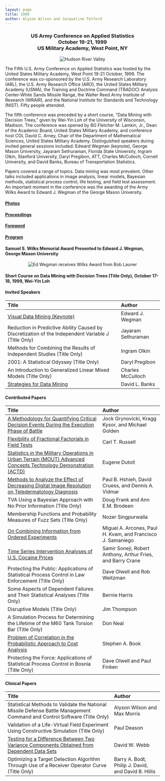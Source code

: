 ```yaml
---
layout: page
title: 1999
author: Alyson Wilson and Jacqueline Telford
---
```

<div align="center"><h3>US Army Conference on Applied Statistics<br>
October 19-21, 1999<br>
US Military Academy, West Point, NY</h3></div>

<p align="center">
  <img src="https://alysongwilson.github.io/ACAS/DOE5/hudson.jpg" alt="Hudson River Valley">
</p>

The Fifth U.S. Army Conference on Applied Statistics was hosted by the United States Military Academy, West Point 19-21 October, 1999. The conference was co-sponsored by the U.S. Army Research Laboratory (ARL), the U.S. Army Research Office (ARO), the United States Military Academy (USMA), the Training and Doctrine Command (TRADOC) Analysis Center-White Sands Missile Range, the Walter Reed Army Institute of Research (WRAIR), and the National Institute for Standards and Technology (NIST). Fifty people attended.

The fifth conference was preceded by a short course, "Data Mining with Decision Trees," given by Wei-Yin Loh of the University of Wisconsin, Madison. The conference was opened by BG Fletcher M. Lamkin, Jr., Dean of the Academic Board, United States Military Academy, and conference host COL David C. Arney, Chair of the Department of Mathematical Sciences, United States Military Academy. Distinguished speakers during invited general sessions included: Edward Wegman (keynote), George Mason University, Jayaram Sethuraman,
Florida State University, Ingram Olkin, Stanford University, Daryl Pregibon, ATT, Charles McCulloch, Cornell University, and David Banks, Bureau of Transportation Statistics.

Papers covered a range of topics. Data mining was most prevalent. Other talks included applications in image analysis, linear models, Bayesian methods, statistical process control, life testing, and field test assessment. An important moment in the conference was the awarding of the Army Wilks Award to Edward J. Wegman of the George Mason University.


#### [Photos](https://alysongwilson.github.io/ACAS/DOE5/1999.pdf)

#### [Proceedings](https://alysongwilson.github.io/ACAS/DOE5/ACAS05.pdf#page=1)

#### [Foreword](https://alysongwilson.github.io/ACAS/DOE5/ACAS05.pdf#page=5)

#### [Program](https://alysongwilson.github.io/ACAS/DOE5/ACAS05.pdf#page=9)

#### Samuel S. Wilks Memorial Award Presented to Edward J. Wegman, George Mason University
<p align="center">
  <img src="https://alysongwilson.github.io/ACAS/DOE5/EdWilks.jpg" alt="Ed Wegman receives Wilks Award from Bob Launer">
</p>

#### Short Course on Data Mining with Decision Trees (Title Only), October 17-18, 1999, Wei-Yin Loh  


#### Invited Speakers

| Title | Author |
| :--- | :--- |
| [Visual Data Mining (Keynote)](https://alysongwilson.github.io/ACAS/DOE5/ACAS05.pdf#page=17) | Edward J. Wegman |
| Reduction in Predictive Ability Caused by Discretization of the Independent Variable J (Title Only) | Jayaram Sethuraman |
| Methods for Combining the Results of Independent Studies (Title Only) | Ingram Olkin |
| 2001: A Statistical Odyssey (Title Only) | Daryl Pregibon |
| An Introduction to Generalized Linear Mixed Models (Title Only) | Charles McCulloch |
| [Strategies for Data Mining](https://alysongwilson.github.io/ACAS/DOE5/ACAS05.pdf#page=103) | David L. Banks |


#### Contributed Papers

| Title | Author |
| :--- | :--- |
| [A Methodology for Quantifying Critical Decision Events During the Execution Phase of Battle](https://alysongwilson.github.io/ACAS/DOE5/ACAS05.pdf#page=23) | Jock Grynovicki, Kragg Kysor, and Michael Golden |
| [Flexibility of Fractional Factorials in Field Tests](https://alysongwilson.github.io/ACAS/DOE5/ACAS05.pdf#page=33) | Carl T. Russell |
| [Statistics in the Military Operations in Urban Terrain (MOUT) Advanced Concepts Technology Demonstration (ACTD)](https://alysongwilson.github.io/ACAS/DOE5/ACAS05.pdf#page=49) | Eugene Dutoit |
| [Methods to Analyze the Effect of Decreasing Digital Image Resolution on Teledermatology Diagnosis](https://alysongwilson.github.io/ACAS/DOE5/ACAS05.pdf#page=57) | Paul B. Hshieh, David Cruess, and Dennis A. Vidmar |
| TVA Using a Bayesian Approach with No Prior Information (Title Only) | Doug Frank and Ann E.M. Brodeen |
| Membership Functions and Probability Measures of Fuzz Sets (Title Only) | Nozer Singpurwalla |
| [On Combining Information from Ordered Experiments](https://alysongwilson.github.io/ACAS/DOE5/ACAS05.pdf#page=67) | Miguel A. Arcones, Paul H. Kvam, and Francisco J. Samaniego |
| [Time Series Intervention Analyses of U.S. Cocaine Prices](https://alysongwilson.github.io/ACAS/DOE5/ACAS05.pdf#page=83) | Samir Soneji, Robert Anthony, Arthur Fries, and Barry Crane |
| Protecting the Public: Applications of Statistical Process Control in Law Enforcement (Title Only) | Dave Olwell and Rob Weitzman |
| Some Aspects of Dependent Failures and Their Statistical Analyses (Title Only) | Bernie Harris |
| Disruptive Models (Title Only) | Jim Thompson |
| A Simulation Process for Determining the Lifetime of the M60 Tank Torsion Bar (Title Only) | Don Neal |
| [Problem of Correlation in the Probabilistic Approach to Cost Analysis](https://alysongwilson.github.io/ACAS/DOE5/ACAS05.pdf#page=93) | Stephen A. Book |
| Protecting the Force: Applications of Statistical Process Control in Bosnia (Title Only) | Dave Olwell and Paul Finken |


#### Clinical Papers

| Title | Author |
| :--- | :--- |
| Statistical Methods to Validate the National Missile Defense Battle Management Command and Control Software (Title Only) | Alyson Wilson and Max Morris |
| Validation of a Life-Virtual Field Experiment Using Constructive Simulation (Title Only) | Paul Deason |
| [Testing for a Difference Between Two Variance Components Obtained from Dependent Data Sets](https://alysongwilson.github.io/ACAS/DOE5/ACAS05.pdf#page=61) | David W. Webb |
| Optimizing a Target Detection Algorithm Through Use of a Receiver Operator Curve (Title Only) | Barry A. Bodt, Philip J. David, and David B. Hillis |
